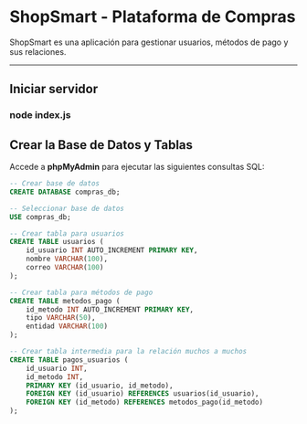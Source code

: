 # ShopSmart - Plataforma de Compras

ShopSmart es una aplicación para gestionar usuarios, métodos de pago y sus relaciones.

---
## Iniciar servidor

### node index.js

## Crear la Base de Datos y Tablas

Accede a **phpMyAdmin** para ejecutar las siguientes consultas SQL:

```sql
-- Crear base de datos
CREATE DATABASE compras_db;

-- Seleccionar base de datos
USE compras_db;

-- Crear tabla para usuarios
CREATE TABLE usuarios (
    id_usuario INT AUTO_INCREMENT PRIMARY KEY,
    nombre VARCHAR(100),
    correo VARCHAR(100)
);

-- Crear tabla para métodos de pago
CREATE TABLE metodos_pago (
    id_metodo INT AUTO_INCREMENT PRIMARY KEY,
    tipo VARCHAR(50),
    entidad VARCHAR(100)
);

-- Crear tabla intermedia para la relación muchos a muchos
CREATE TABLE pagos_usuarios (
    id_usuario INT,
    id_metodo INT,
    PRIMARY KEY (id_usuario, id_metodo),
    FOREIGN KEY (id_usuario) REFERENCES usuarios(id_usuario),
    FOREIGN KEY (id_metodo) REFERENCES metodos_pago(id_metodo)
);
